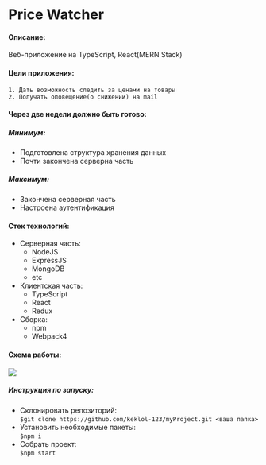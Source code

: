 # Price Watcher

#### Описание:
Веб-приложение на TypeScript, React(MERN Stack)

#### Цели приложения:
	1. Дать возможность следить за ценами на товары
	2. Получать оповещение(о снижении) на mail

#### Через две недели должно быть готово:
##### Минимум:
+ Подготовлена структура хранения данных
+ Почти закончена серверна часть

##### Максимум:
+ Закончена серверная часть
+ Настроена аутентификация

#### Стек технологий:
+ Серверная часть:
	+ NodeJS
	+ ExpressJS
	+ MongoDB
	+ etc
+ Клиентская часть:
	+ TypeScript
	+ React
	+ Redux
+ Сборка:
	+ npm
	+ Webpack4

#### Схема работы:
![](https://i.imgur.com/yKcTMSL.png)


##### Инструкция по запуску:
+ Склонировать репозиторий:<br/>
	`$git clone https://github.com/keklol-123/myProject.git <ваша папка>`
+ Установить необходимые пакеты:<br/>
	`$npm i`
+ Собрать проект:<br/>
	`$npm start`





